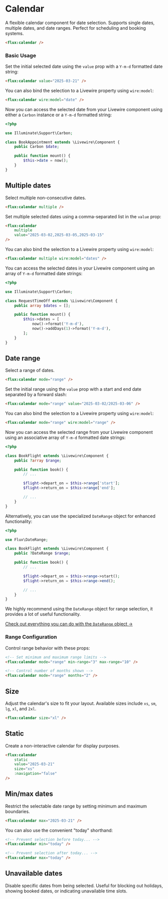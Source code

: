 # Calendar

A flexible calendar component for date selection. Supports single dates, multiple dates, and date ranges. Perfect for scheduling and booking systems.

```html
<flux:calendar />
```

### Basic Usage

Set the initial selected date using the `value` prop with a `Y-m-d` formatted date string:

```html
<flux:calendar value="2025-03-21" />
```

You can also bind the selection to a Livewire property using `wire:model`:

```html
<flux:calendar wire:model="date" />
```

Now you can access the selected date from your Livewire component using either a `Carbon` instance or a `Y-m-d` formatted string:

```php
<?php

use Illuminate\Support\Carbon;

class BookAppointment extends \Livewire\Component {
    public Carbon $date;

    public function mount() {
        $this->date = now();
    }
}
```

## Multiple dates

Select multiple non-consecutive dates.

```html
<flux:calendar multiple />
```

Set multiple selected dates using a comma-separated list in the `value` prop:

```html
<flux:calendar
    multiple
    value="2025-03-02,2025-03-05,2025-03-15"
/>
```

You can also bind the selection to a Livewire property using `wire:model`:

```html
<flux:calendar multiple wire:model="dates" />
```

You can access the selected dates in your Livewire component using an array of `Y-m-d` formatted date strings:

```php
<?php

use Illuminate\Support\Carbon;

class RequestTimeOff extends \Livewire\Component {
    public array $dates = [];

    public function mount() {
        $this->dates = [
            now()->format('Y-m-d'),
            now()->addDays(1)->format('Y-m-d'),
        ];
    }
}
```

## Date range

Select a range of dates.

```html
<flux:calendar mode="range" />
```

Set the initial range using the `value` prop with a start and end date separated by a forward slash:

```html
<flux:calendar mode="range" value="2025-03-02/2025-03-06" />
```

You can also bind the selection to a Livewire property using `wire:model`:

```html
<flux:calendar mode="range" wire:model="range" />
```

Now you can access the selected range from your Livewire component using an associative array of `Y-m-d` formatted date strings:

```php
<?php

class BookFlight extends \Livewire\Component {
    public ?array $range;

    public function book() {
        // ...

        $flight->depart_on = $this->range['start'];
        $flight->return_on = $this->range['end'];

        // ...
    }
}
```

Alternatively, you can use the specialized `DateRange` object for enhanced functionality:

```php
<?php

use Flux\DateRange;

class BookFlight extends \Livewire\Component {
    public ?DateRange $range;

    public function book() {
        // ...

        $flight->depart_on = $this->range->start();
        $flight->return_on = $this->range->end();

        // ...
    }
}
```

We highly recommend using the `DateRange` object for range selection, it provides a lot of useful functionality.

[Check out everything you can do with the `DateRange` object ->](#the-daterange-object)

### Range Configuration

Control range behavior with these props:

```html
<!-- Set minimum and maximum range limits -->
<flux:calendar mode="range" min-range="3" max-range="10" />

<!-- Control number of months shown -->
<flux:calendar mode="range" months="2" />
```

## Size

Adjust the calendar's size to fit your layout. Available sizes include `xs`, `sm`, `lg`, `xl`, and `2xl`.

```html
<flux:calendar size="xl" />
```

## Static

Create a non-interactive calendar for display purposes.

```html
<flux:calendar
    static
    value="2025-03-21"
    size="xs"
    :navigation="false"
/>
```

## Min/max dates

Restrict the selectable date range by setting minimum and maximum boundaries.

```html
<flux:calendar max="2025-03-21" />
```

You can also use the convenient "today" shorthand:

```html
<!-- Prevent selection before today... -->
<flux:calendar min="today" />

<!-- Prevent selection after today... -->
<flux:calendar max="today" />
```

## Unavailable dates

Disable specific dates from being selected. Useful for blocking out holidays, showing booked dates, or indicating unavailable time slots.
